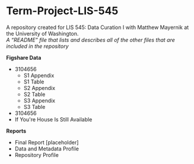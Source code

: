 # Term-Project-LIS-545
A repository created for LIS 545: Data Curation I with Matthew Mayernik at the University of Washington.    
*A “README” file that lists and describes all of the other files that are included in the repository*   
  
**Figshare Data**  
 * 3104656  
    * S1 Appendix  
    * S1 Table  
    * S2 Appendix  
    * S2 Table  
    * S3 Appendix  
    * S3 Table  
* 3104656  
* If You're House Is Still Available  
  
**Reports**
* Final Report [placeholder]
* Data and Metadata Profile
* Repository Profile
